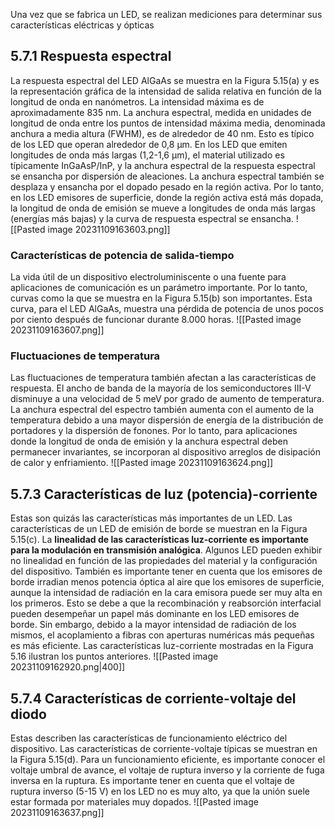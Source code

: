 
Una vez que se fabrica un LED, se realizan mediciones para determinar sus características eléctricas y ópticas

## 5.7.1 Respuesta espectral

La respuesta espectral del LED AlGaAs se muestra en la Figura 5.15(a) y es la representación gráfica de la intensidad de salida relativa en función de la longitud de onda en nanómetros. La intensidad máxima es de aproximadamente 835 nm. La anchura espectral, medida en unidades de longitud de onda entre los puntos de intensidad máxima media, denominada anchura a media altura (FWHM), es de alrededor de 40 nm. Esto es típico de los LED que operan alrededor de 0,8 µm. En los LED que emiten longitudes de onda más largas (1,2-1,6 µm), el material utilizado es típicamente InGaAsP/InP, y la anchura espectral de la respuesta espectral se ensancha por dispersión de aleaciones. La anchura espectral también se desplaza y ensancha por el dopado pesado en la región activa. Por lo tanto, en los LED emisores de superficie, donde la región activa está más dopada, la longitud de onda de emisión se mueve a longitudes de onda más largas (energías más bajas) y la curva de respuesta espectral se ensancha.
![[Pasted image 20231109163603.png]]

### Características de potencia de salida-tiempo

La vida útil de un dispositivo electroluminiscente o una fuente para aplicaciones de comunicación es un parámetro importante. Por lo tanto, curvas como la que se muestra en la Figura 5.15(b) son importantes. Esta curva, para el LED AlGaAs, muestra una pérdida de potencia de unos pocos por ciento después de funcionar durante 8.000 horas.
![[Pasted image 20231109163607.png]]
### Fluctuaciones de temperatura

Las fluctuaciones de temperatura también afectan a las características de respuesta. El ancho de banda de la mayoría de los semiconductores III-V disminuye a una velocidad de 5 meV por grado de aumento de temperatura. La anchura espectral del espectro también aumenta con el aumento de la temperatura debido a una mayor dispersión de energía de la distribución de portadores y la dispersión de fonones. Por lo tanto, para aplicaciones donde la longitud de onda de emisión y la anchura espectral deben permanecer invariantes, se incorporan al dispositivo arreglos de disipación de calor y enfriamiento.
![[Pasted image 20231109163624.png]]


## 5.7.3 Características de luz (potencia)-corriente

Estas son quizás las características más importantes de un LED. Las características de un LED de emisión de borde se muestran en la Figura 5.15(c). La **linealidad de las características luz-corriente es importante para la modulación en transmisión analógica**. Algunos LED pueden exhibir no linealidad en función de las propiedades del material y la configuración del dispositivo. También es importante tener en cuenta que los emisores de borde irradian menos potencia óptica al aire que los emisores de superficie, aunque la intensidad de radiación en la cara emisora puede ser muy alta en los primeros. Esto se debe a que la recombinación y reabsorción interfacial pueden desempeñar un papel más dominante en los LED emisores de borde. Sin embargo, debido a la mayor intensidad de radiación de los mismos, el acoplamiento a fibras con aperturas numéricas más pequeñas es más eficiente. Las características luz-corriente mostradas en la Figura 5.16 ilustran los puntos anteriores.
![[Pasted image 20231109162920.png|400]]
## 5.7.4 Características de corriente-voltaje del diodo

Estas describen las características de funcionamiento eléctrico del dispositivo. Las características de corriente-voltaje típicas se muestran en la Figura 5.15(d). Para un funcionamiento eficiente, es importante conocer el voltaje umbral de avance, el voltaje de ruptura inverso y la corriente de fuga inversa en la ruptura. Es importante tener en cuenta que el voltaje de ruptura inverso (5-15 V) en los LED no es muy alto, ya que la unión suele estar formada por materiales muy dopados.
![[Pasted image 20231109163637.png]]